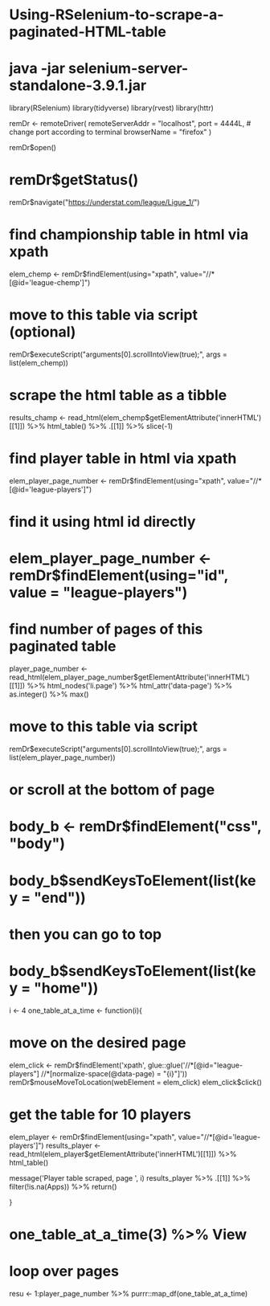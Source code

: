 # Using-RSelenium-to-scrape-a-paginated-HTML-table

# java -jar selenium-server-standalone-3.9.1.jar 


library(RSelenium)
library(tidyverse)
library(rvest)
library(httr)

remDr <- remoteDriver(
  remoteServerAddr = "localhost",
  port = 4444L, # change port according to terminal 
  browserName = "firefox"
)

remDr$open()
# remDr$getStatus()
remDr$navigate("https://understat.com/league/Ligue_1/")


# find championship table in html via xpath
elem_chemp <- remDr$findElement(using="xpath", value="//*[@id='league-chemp']")

# move to this table via script (optional)
remDr$executeScript("arguments[0].scrollIntoView(true);", args = list(elem_chemp))

# scrape the html table as a tibble
results_champ <- read_html(elem_chemp$getElementAttribute('innerHTML')[[1]]) %>% 
  html_table() %>% .[[1]] %>% 
  slice(-1)


# find player table in html via xpath
elem_player_page_number <- remDr$findElement(using="xpath", value="//*[@id='league-players']")
# find it using html id directly
# elem_player_page_number <- remDr$findElement(using="id", value = "league-players")

# find number of pages of this paginated table
player_page_number <- read_html(elem_player_page_number$getElementAttribute('innerHTML')[[1]]) %>% 
  html_nodes('li.page') %>% 
  html_attr('data-page') %>% 
  as.integer() %>% 
  max()


# move to this table via script
remDr$executeScript("arguments[0].scrollIntoView(true);", args = list(elem_player_page_number))

# or scroll at the bottom of page
# body_b <- remDr$findElement("css", "body")
# body_b$sendKeysToElement(list(key = "end"))
# then you can go to top
# body_b$sendKeysToElement(list(key = "home"))


i <- 4
one_table_at_a_time <- function(i){
  # move on the desired page
  
  elem_click <- remDr$findElement('xpath', 
                                  glue::glue('//*[@id="league-players"]
                                             //*[normalize-space(@data-page) = "{i}"]'))
  remDr$mouseMoveToLocation(webElement = elem_click)
  elem_click$click()
  
  # get the table for 10 players
  elem_player <- remDr$findElement(using="xpath", value="//*[@id='league-players']")
  results_player <- read_html(elem_player$getElementAttribute('innerHTML')[[1]]) %>% 
    html_table()
  
  message('Player table scraped, page ', i)
  results_player %>% 
    .[[1]] %>% 
    filter(!is.na(Apps)) %>% 
    return()
  
}

# one_table_at_a_time(3) %>% View
# loop over pages
resu <- 1:player_page_number %>% purrr::map_df(one_table_at_a_time)

